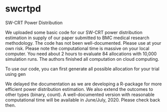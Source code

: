 # swcrtpd
SW-CRT Power Distribution

We uploaded some basic code for our SW-CRT power distribution estimation in supply of our paper submitted to BMC medical research methodology. The code has not been well-documented. Please use at your own risk. Please note the computational time is massive on your local computer. You need about 2 hours to evaluate 84 allocations with 10,000 simulation runs. The authors finished all computation on cloud computing.

To use our code, you can first generate all possible allocation for your trial using gen

We delayed the documentation as we are developing a R-package for more efficient power distribution estimation. We also extend the outcomes to other types (binary, count). A well-documented version with reasonable computational time will be available in June/July, 2020. Please check back then. 
